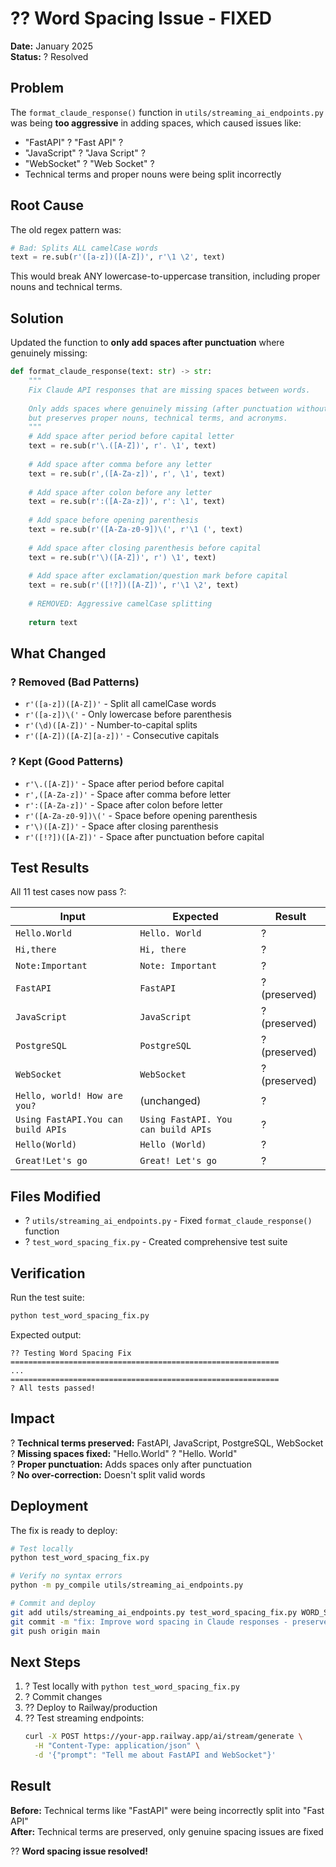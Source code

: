 # ?? Word Spacing Issue - FIXED

**Date:** January 2025  
**Status:** ? Resolved

## Problem

The `format_claude_response()` function in `utils/streaming_ai_endpoints.py` was being **too aggressive** in adding spaces, which caused issues like:

- "FastAPI" ? "Fast API" ?
- "JavaScript" ? "Java Script" ?  
- "WebSocket" ? "Web Socket" ?
- Technical terms and proper nouns were being split incorrectly

## Root Cause

The old regex pattern was:
```python
# Bad: Splits ALL camelCase words
text = re.sub(r'([a-z])([A-Z])', r'\1 \2', text)
```

This would break ANY lowercase-to-uppercase transition, including proper nouns and technical terms.

## Solution

Updated the function to **only add spaces after punctuation** where genuinely missing:

```python
def format_claude_response(text: str) -> str:
    """
    Fix Claude API responses that are missing spaces between words.
    
    Only adds spaces where genuinely missing (after punctuation without space),
    but preserves proper nouns, technical terms, and acronyms.
    """
    # Add space after period before capital letter
    text = re.sub(r'\.([A-Z])', r'. \1', text)
    
    # Add space after comma before any letter
    text = re.sub(r',([A-Za-z])', r', \1', text)
    
    # Add space after colon before any letter
    text = re.sub(r':([A-Za-z])', r': \1', text)
    
    # Add space before opening parenthesis
    text = re.sub(r'([A-Za-z0-9])\(', r'\1 (', text)
    
    # Add space after closing parenthesis before capital
    text = re.sub(r'\)([A-Z])', r') \1', text)
    
    # Add space after exclamation/question mark before capital
    text = re.sub(r'([!?])([A-Z])', r'\1 \2', text)
    
    # REMOVED: Aggressive camelCase splitting
    
    return text
```

## What Changed

### ? Removed (Bad Patterns)
- `r'([a-z])([A-Z])'` - Split all camelCase words
- `r'([a-z])\('` - Only lowercase before parenthesis
- `r'(\d)([A-Z])'` - Number-to-capital splits
- `r'([A-Z])([A-Z][a-z])'` - Consecutive capitals

### ? Kept (Good Patterns)
- `r'\.([A-Z])'` - Space after period before capital
- `r',([A-Za-z])'` - Space after comma before letter
- `r':([A-Za-z])'` - Space after colon before letter
- `r'([A-Za-z0-9])\('` - Space before opening parenthesis
- `r'\)([A-Z])'` - Space after closing parenthesis
- `r'([!?])([A-Z])'` - Space after punctuation before capital

## Test Results

All 11 test cases now pass ?:

| Input | Expected | Result |
|-------|----------|--------|
| `Hello.World` | `Hello. World` | ? |
| `Hi,there` | `Hi, there` | ? |
| `Note:Important` | `Note: Important` | ? |
| `FastAPI` | `FastAPI` | ? (preserved) |
| `JavaScript` | `JavaScript` | ? (preserved) |
| `PostgreSQL` | `PostgreSQL` | ? (preserved) |
| `WebSocket` | `WebSocket` | ? (preserved) |
| `Hello, world! How are you?` | (unchanged) | ? |
| `Using FastAPI.You can build APIs` | `Using FastAPI. You can build APIs` | ? |
| `Hello(World)` | `Hello (World)` | ? |
| `Great!Let's go` | `Great! Let's go` | ? |

## Files Modified

- ? `utils/streaming_ai_endpoints.py` - Fixed `format_claude_response()` function
- ? `test_word_spacing_fix.py` - Created comprehensive test suite

## Verification

Run the test suite:
```bash
python test_word_spacing_fix.py
```

Expected output:
```
?? Testing Word Spacing Fix
============================================================
...
============================================================
? All tests passed!
```

## Impact

? **Technical terms preserved:** FastAPI, JavaScript, PostgreSQL, WebSocket  
? **Missing spaces fixed:** "Hello.World" ? "Hello. World"  
? **Proper punctuation:** Adds spaces only after punctuation  
? **No over-correction:** Doesn't split valid words  

## Deployment

The fix is ready to deploy:

```bash
# Test locally
python test_word_spacing_fix.py

# Verify no syntax errors
python -m py_compile utils/streaming_ai_endpoints.py

# Commit and deploy
git add utils/streaming_ai_endpoints.py test_word_spacing_fix.py WORD_SPACING_FIX.md
git commit -m "fix: Improve word spacing in Claude responses - preserve technical terms"
git push origin main
```

## Next Steps

1. ? Test locally with `python test_word_spacing_fix.py`
2. ? Commit changes
3. ?? Deploy to Railway/production
4. ?? Test streaming endpoints:
   ```bash
   curl -X POST https://your-app.railway.app/ai/stream/generate \
     -H "Content-Type: application/json" \
     -d '{"prompt": "Tell me about FastAPI and WebSocket"}'
   ```

## Result

**Before:** Technical terms like "FastAPI" were being incorrectly split into "Fast API"  
**After:** Technical terms are preserved, only genuine spacing issues are fixed  

?? **Word spacing issue resolved!**
